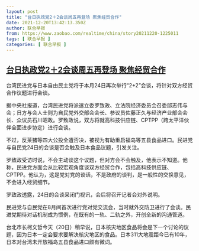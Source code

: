 ```yaml
---
layout: post
title: "台日执政党2＋2会谈周五再登场 聚焦经贸合作"
date: 2021-12-20T13:42:13.350Z
author: 联合早报
from: https://www.zaobao.com/realtime/china/story20211220-1225011
tags: [ 联合早报 ]
categories: [ 联合早报 ]
---
```

<!--1640028600000-->
[台日执政党2＋2会谈周五再登场 聚焦经贸合作](https://www.zaobao.com/realtime/china/story20211220-1225011)
------

<div>
<p>台湾民进党与日本自由民主党将于本月24日再次举行“2+2”会谈，将针对双方经贸合作议题进行会谈。</p><p>据中央社报道，台湾民进党将派遣立委罗致政、立法院经济委员会召委邱志伟与会；日方与会人士则为自民党外交部会会长、参议员佐藤正久与经济产业部会会长、众议员石川昭政。罗致政说，双方将就高科技供应链、CPTPP（跨太平洋伙伴全面进步协定）进行会谈。</p><p>不过，反莱猪等四大公投全遭否决，被视为有助重启福岛等五县食品进口。民进党与自民党24日的会谈是否会触及日本食品议题，引发关注。</p><section id="imu"><div id="dfp-ad-imu1">        </div></section><p>罗致政受访时说，不会主动谈这个议题，但对方会不会触及，他表示不知道。他称，民进党方面会从比较宏观角度谈双方经贸合作，包括高科技供应链、CPTPP。他认为，这是党对党的谈话，不是政府的谈判，是一般性的交换意见，不会进入经贸细节。</p><p>罗致政透露，24日的会谈采闭门视讯，会后将召开记者会对外说明。</p><p>民进党与自民党在8月间首次进行党对党交流会，当时就外交防卫进行了会谈。民进党期待对话机制成为惯例，在既有的一轨、二轨之外，开创全新的沟通管道。</p><div id="innity-in-post"></div><div id="dfp-ad-midarticlespecial">        </div><p>台北市长柯文哲今天（20日）稍早说，日本核灾地区食品将会是下一个讨论的议题，因为日本一定会要求要解决核灾地区的食品。日本311大地震距今已有10年，日本对台湾未开放福岛五县食品进口颇有微词。</p>      <div class="cx_paywall_placeholder" id="sph_cdp_40"></div>
</div>
